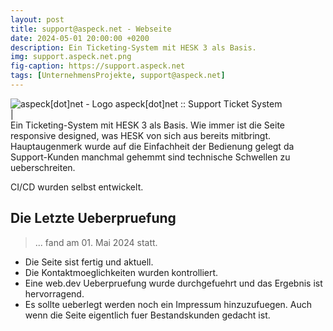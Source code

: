 ```yaml
---
layout: post
title: support@aspeck.net - Webseite
date: 2024-05-01 20:00:00 +0200
description: Ein Ticketing-System mit HESK 3 als Basis.
img: support.aspeck.net.png
fig-caption: https://support.aspeck.net
tags: [UnternehmensProjekte, support@aspeck.net]
---
```

<img src="https://support.aspeck.net/img/favicon/favicon.ico" alt="aspeck[dot]net - Logo">
aspeck[dot]net :: Support Ticket System
<br>|<br>
Ein Ticketing-System mit HESK 3 als Basis. Wie immer ist die Seite responsive designed, was HESK von sich
aus bereits mitbringt. Hauptaugenmerk wurde auf die Einfachheit der Bedienung gelegt da Support-Kunden manchmal gehemmt sind technische Schwellen zu ueberschreiten.

CI/CD wurden selbst entwickelt.

## Die Letzte Ueberpruefung
>... fand am 01. Mai 2024 statt.

* Die Seite sist fertig und aktuell.
* Die Kontaktmoeglichkeiten wurden kontrolliert.
* Eine web.dev Ueberpruefung wurde durchgefuehrt und das Ergebnis ist hervorragend.
* Es sollte ueberlegt werden noch ein Impressum hinzuzufuegen. Auch wenn die Seite eigentlich fuer Bestandskunden gedacht ist.
